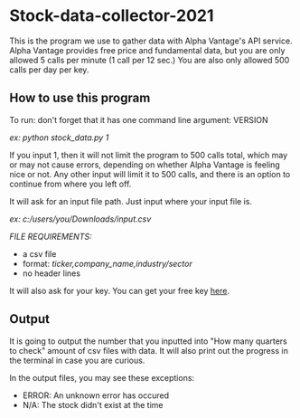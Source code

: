 # Stock-data-collector-2021
This is the program we use to gather data with Alpha Vantage's API service.
Alpha Vantage provides free price and fundamental data, but you are only allowed 5 calls per minute (1 call per 12 sec.)
You are also only allowed 500 calls per day per key.

## How to use this program
To run: don't forget that it has one command line argument: VERSION

*ex: python stock_data.py 1*

If you input 1, then it will not limit the program to 500 calls total, which may or may not cause errors, depending on whether Alpha Vantage is feeling nice or not.
Any other input will limit it to 500 calls, and there is an option to continue from where you left off.

It will ask for an input file path. Just input where your input file is.

*ex: c:/users/you/Downloads/input.csv*

*FILE REQUIREMENTS:*
- a csv file
- format: *ticker,company_name,industry/sector*
- no header lines

It will also ask for your key. You can get your free key [here](https://www.alphavantage.co/support/#api-key).

## Output
It is going to output the number that you inputted into "How many quarters to check" amount of csv files with data.
It will also print out the progress in the terminal in case you are curious.

In the output files, you may see these exceptions:
- ERROR: An unknown error has occured
- N/A: The stock didn't exist at the time

